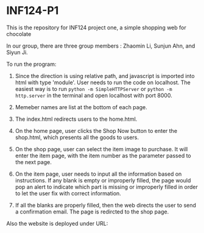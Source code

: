 # INF124-P1
This is the repository for INF124 project one, a simple shopping web for chocolate

In our group, there are three group members : Zhaomin Li, Sunjun Ahn, and Siyun Ji. 

To run the program: 

1. Since the direction is using relative path, and javascript is imported into html with type 'module'. User needs to run the code on localhost. The easiest way is to run `python -m SimpleHTTPServer` or `python -m http.server` in the terminal and open localhost with port 8000.

2.  Memeber names are list at the bottom of each page.

3.  The index.html redirects users to the home.html.

4.  On the home page, user clicks the Shop Now button to enter the shop.html, which presents all the goods to users.

5.  On the shop page, user can select the item image to purchase. It will enter the item page, with the item number as the parameter passed to the next page.

6.  On the item page, user needs to input all the information based on instructions. If any blank is empty or improperly filled, the page would pop an alert to indicate which part is missing or improperly filled in order to let the user fix with correct information.

7.  If all the blanks are properly filled, then the web directs the user to send a confirmation email. The page is redircted to the shop page.


Also the website is deployed under URL: 
